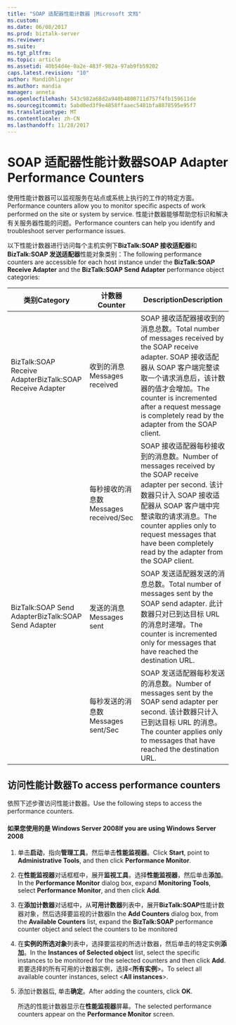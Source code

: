 ```yaml
---
title: "SOAP 适配器性能计数器 |Microsoft 文档"
ms.custom: 
ms.date: 06/08/2017
ms.prod: biztalk-server
ms.reviewer: 
ms.suite: 
ms.tgt_pltfrm: 
ms.topic: article
ms.assetid: 40b54d4e-0a2e-483f-982a-97ab9fb59202
caps.latest.revision: "10"
author: MandiOhlinger
ms.author: mandia
manager: anneta
ms.openlocfilehash: 543c982a68d2a940b4800711d757f4fb159611de
ms.sourcegitcommit: 5abd0ed3f9e4858ffaaec5481bfa8878595e95f7
ms.translationtype: MT
ms.contentlocale: zh-CN
ms.lasthandoff: 11/28/2017
---
```

# <a name="soap-adapter-performance-counters"></a><span data-ttu-id="00d76-102">SOAP 适配器性能计数器</span><span class="sxs-lookup"><span data-stu-id="00d76-102">SOAP Adapter Performance Counters</span></span>
<span data-ttu-id="00d76-103">使用性能计数器可以监视服务在站点或系统上执行的工作的特定方面。</span><span class="sxs-lookup"><span data-stu-id="00d76-103">Performance counters allow you to monitor specific aspects of work performed on the site or system by service.</span></span> <span data-ttu-id="00d76-104">性能计数器能够帮助您标识和解决有关服务器性能的问题。</span><span class="sxs-lookup"><span data-stu-id="00d76-104">Performance counters can help you identify and troubleshoot server performance issues.</span></span>  
  
 <span data-ttu-id="00d76-105">以下性能计数器进行访问每个主机实例下**BizTalk:SOAP 接收适配器**和**BizTalk:SOAP 发送适配器**性能对象类别：</span><span class="sxs-lookup"><span data-stu-id="00d76-105">The following performance counters are accessible for each host instance under the **BizTalk:SOAP Receive Adapter** and the **BizTalk:SOAP Send Adapter** performance object categories:</span></span>  
  
|<span data-ttu-id="00d76-106">**类别**</span><span class="sxs-lookup"><span data-stu-id="00d76-106">**Category**</span></span>|<span data-ttu-id="00d76-107">**计数器**</span><span class="sxs-lookup"><span data-stu-id="00d76-107">**Counter**</span></span>|<span data-ttu-id="00d76-108">**Description**</span><span class="sxs-lookup"><span data-stu-id="00d76-108">**Description**</span></span>|  
|------------------|-----------------|---------------------|  
|<span data-ttu-id="00d76-109">BizTalk:SOAP Receive Adapter</span><span class="sxs-lookup"><span data-stu-id="00d76-109">BizTalk:SOAP Receive Adapter</span></span>|<span data-ttu-id="00d76-110">收到的消息</span><span class="sxs-lookup"><span data-stu-id="00d76-110">Messages received</span></span>|<span data-ttu-id="00d76-111">SOAP 接收适配器接收到的消息总数。</span><span class="sxs-lookup"><span data-stu-id="00d76-111">Total number of messages received by the SOAP receive adapter.</span></span> <span data-ttu-id="00d76-112">SOAP 接收适配器从 SOAP 客户端完整读取一个请求消息后，该计数器的值才会增加。</span><span class="sxs-lookup"><span data-stu-id="00d76-112">The counter is incremented after a request message is completely read by the adapter from the SOAP client.</span></span>|  
||<span data-ttu-id="00d76-113">每秒接收的消息数</span><span class="sxs-lookup"><span data-stu-id="00d76-113">Messages received/Sec</span></span>|<span data-ttu-id="00d76-114">SOAP 接收适配器每秒接收到的消息数。</span><span class="sxs-lookup"><span data-stu-id="00d76-114">Number of messages received by the SOAP receive adapter per second.</span></span> <span data-ttu-id="00d76-115">该计数器只计入 SOAP 接收适配器从 SOAP 客户端中完整读取的请求消息。</span><span class="sxs-lookup"><span data-stu-id="00d76-115">The counter applies only to request messages that have been completely read by the adapter from the SOAP client.</span></span>|  
|<span data-ttu-id="00d76-116">BizTalk:SOAP Send Adapter</span><span class="sxs-lookup"><span data-stu-id="00d76-116">BizTalk:SOAP Send Adapter</span></span>|<span data-ttu-id="00d76-117">发送的消息</span><span class="sxs-lookup"><span data-stu-id="00d76-117">Messages sent</span></span>|<span data-ttu-id="00d76-118">SOAP 发送适配器发送的消息总数。</span><span class="sxs-lookup"><span data-stu-id="00d76-118">Total number of messages sent by the SOAP send adapter.</span></span> <span data-ttu-id="00d76-119">此计数器只对已到达目标 URL 的消息时递增。</span><span class="sxs-lookup"><span data-stu-id="00d76-119">The counter is incremented only for messages that have reached the destination URL.</span></span>|  
||<span data-ttu-id="00d76-120">每秒发送的消息数</span><span class="sxs-lookup"><span data-stu-id="00d76-120">Messages sent/Sec</span></span>|<span data-ttu-id="00d76-121">SOAP 发送适配器每秒发送的消息数。</span><span class="sxs-lookup"><span data-stu-id="00d76-121">Number of messages sent by the SOAP send adapter per second.</span></span> <span data-ttu-id="00d76-122">该计数器只计入已到达目标 URL 的消息。</span><span class="sxs-lookup"><span data-stu-id="00d76-122">The counter applies only to messages that have reached the destination URL.</span></span>|  
  
## <a name="to-access-performance-counters"></a><span data-ttu-id="00d76-123">访问性能计数器</span><span class="sxs-lookup"><span data-stu-id="00d76-123">To access performance counters</span></span>  
 <span data-ttu-id="00d76-124">依照下述步骤访问性能计数器。</span><span class="sxs-lookup"><span data-stu-id="00d76-124">Use the following steps to access the performance counters.</span></span>  
  
#### <a name="if-you-are-using-windows-server-2008"></a><span data-ttu-id="00d76-125">如果您使用的是 Windows Server 2008</span><span class="sxs-lookup"><span data-stu-id="00d76-125">If you are using Windows Server 2008</span></span>  
  
1.  <span data-ttu-id="00d76-126">单击**启动**，指向**管理工具**，然后单击**性能监视器**。</span><span class="sxs-lookup"><span data-stu-id="00d76-126">Click **Start**, point to **Administrative Tools**, and then click **Performance Monitor**.</span></span>  
  
2.  <span data-ttu-id="00d76-127">在**性能监视器**对话框框中，展开**监视工具**，选择**性能监视器**，然后单击**添加**。</span><span class="sxs-lookup"><span data-stu-id="00d76-127">In the **Performance Monitor** dialog box, expand **Monitoring Tools**, select **Performance Monitor**, and then click **Add**.</span></span>  
  
3.  <span data-ttu-id="00d76-128">在**添加计数器**对话框中，从**可用计数器**列表中，展开**BizTalk:SOAP**性能计数器对象，然后选择要监视的计数器</span><span class="sxs-lookup"><span data-stu-id="00d76-128">In the **Add Counters** dialog box, from the **Available Counters** list, expand the **BizTalk:SOAP** performance counter object and select the counters to be monitored</span></span>  
  
4.  <span data-ttu-id="00d76-129">在**实例的所选对象**列表中，选择要监视的所选计数器，然后单击的特定实例**添加**。</span><span class="sxs-lookup"><span data-stu-id="00d76-129">In the **Instances of Selected object** list, select the specific instances to be monitored for the selected counters and then click **Add**.</span></span> <span data-ttu-id="00d76-130">若要选择的所有可用的计数器实例，选择\<**所有实例**\>。</span><span class="sxs-lookup"><span data-stu-id="00d76-130">To select all available counter instances, select \<**All instances**\>.</span></span>  
  
5.  <span data-ttu-id="00d76-131">添加计数器后, 单击**确定**。</span><span class="sxs-lookup"><span data-stu-id="00d76-131">After adding the counters, click **OK**.</span></span>  
  
     <span data-ttu-id="00d76-132">所选的性能计数器显示在**性能监视器**屏幕。</span><span class="sxs-lookup"><span data-stu-id="00d76-132">The selected performance counters appear on the **Performance Monitor** screen.</span></span>